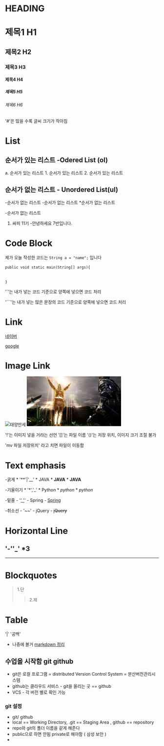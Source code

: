 # HEADING

# 제목1 H1
## 제목2 H2
### 제목3 H3
#### 제목4 H4
##### 제목5 H5
###### 제목6 H6

'#'은 많을 수록 글씨 크기가 작아짐

# List
## 순서가 있는 리스트 -Odered List (ol)
a. 순서가 있는 리스트
    1. 순서가 있는 리스트
    2. 순서가 있는 리스트

## 순서가 없는 리스트 - Unordered List(ul)
-순서가 없는 리스트
    -순서가 없는 리스트
        *순서가 없는 리스트

-순서가 없는 리스트


1. 싸피 11기
    -안녕하세요 7반입니다.
  


# Code Block
제가 오늘 작성한 코드는 `String a = "name";` 입니다
```
public void static main(String[] args){


}
```
'`'는 내가 넣는 코드 기준으로 양쪽에 넣으면 코드 처리

'```'는 내가 넣는 많은 문장의 코드 기준으로 양쪽에 넣으면 코드 처리


# Link
[네이버](https://www.naver.com)

[google](https://google.com)

# Image Link
![태양만세](./praise_the_sun.jpg)
![praise_the_sun](./assets/praise_the_sun.jpg)

'!'는 이미지 넣을 거라는 선언 '[]'는 파일 이름 '()'는 저장 위치, 이미지 크기 조절 불가

'mv 파일 저장위치' 라고 치면 파일이 이동함

# Text emphasis
-굵게
    * '**'|'__'
    * JAVA
    * **JAVA**
    * __JAVA__

-기울이기
    * '*','_'
    * Python
    * *python*
    * _python_

-밑줄
    - '<U>' '</U>'
    - Spring
    - <U>Spring</U>

-취소선
    - '~~'
    - jQuery
    - ~~jQuery~~

# Horizontal Line
'-''_' *3
---
____

# Blockquotes
> 1.단
>>2.제

# Table
'|' '공백'

- 나중에 볼거
[markdown 정리](https://www.heropy.dev/p/B74sNE)



## 수업을 시작함 git github

- git은 로컬 프로그램 = distributed Version Control System = 분산버전관리시스템
- github는 클라우드 서비스 - git을 올리는 곳 == github
- VCS - 각 버전 별로 확인 가능

### git 설정
- git/ github
- local == Working Directory, .git == Staging Area , github == repository
- repo와 git의 폴더 이름을 같게 해준다
- public으로 하면 안됨 private로 해야함 ( 삼성 보안 )
- 